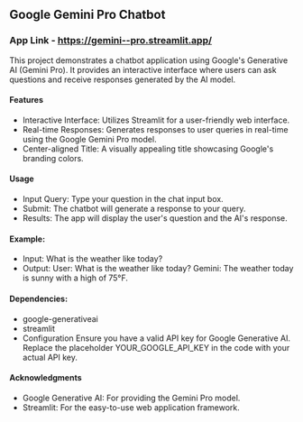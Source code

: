 
## Google Gemini Pro Chatbot

### App Link - https://gemini--pro.streamlit.app/

This project demonstrates a chatbot application using Google's Generative AI (Gemini Pro). It provides an interactive interface where users can ask questions and receive responses generated by the AI model.

#### Features
+ Interactive Interface: Utilizes Streamlit for a user-friendly web interface.
+ Real-time Responses: Generates responses to user queries in real-time using the Google Gemini Pro model.
+ Center-aligned Title: A visually appealing title showcasing Google's branding colors.
#### Usage
+ Input Query: Type your question in the chat input box.
+ Submit: The chatbot will generate a response to your query.
+ Results: The app will display the user's question and the AI's response.

#### Example:
+ Input: What is the weather like today?
+ Output:
User: What is the weather like today?
Gemini: The weather today is sunny with a high of 75°F.

#### Dependencies:
+ google-generativeai
+ streamlit
+ Configuration
Ensure you have a valid API key for Google Generative AI. Replace the placeholder YOUR_GOOGLE_API_KEY in the code with your actual API key.

#### Acknowledgments
+ Google Generative AI: For providing the Gemini Pro model.
+ Streamlit: For the easy-to-use web application framework.

